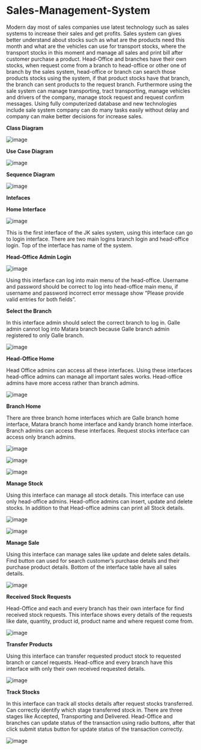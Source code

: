 # Sales-Management-System

Modern day most of sales companies use latest technology such as sales systems to increase their sales and get profits. Sales system can gives better understand about stocks such as what are the products need this month  and what are the vehicles can use for transport stocks, where the transport stocks in this moment and manage all sales and print bill after customer purchase a product. Head-Office and branches have their own stocks, when request come from a branch to head-office or other one of branch by the sales system, head-office or branch can search those products stocks using the system, if that product stocks have that branch, the branch can sent products to the request branch. Furthermore using the sale system can manage transporting, tract transporting, manage vehicles and drivers of the company, manage stock request and request confirm messages. Using fully computerized database and new technologies include sale system company can do many tasks easily without delay and company can make better decisions for increase sales. 

<b>Class Diagram</b>

![image](https://user-images.githubusercontent.com/69201980/120893309-3f708280-c630-11eb-9914-92f04c8d3fec.png)

<b>Use Case Diagram</b>

![image](https://user-images.githubusercontent.com/69201980/120893321-4eefcb80-c630-11eb-95a3-06330c8e22b0.png)

<b>Sequence Diagram</b>

![image](https://user-images.githubusercontent.com/69201980/120893332-5e6f1480-c630-11eb-8bf6-03fdd78718ce.png)

<b>Intefaces</b>
  
<b>Home Interface</b>
  
![image](https://user-images.githubusercontent.com/69201980/121897917-776a7a80-cd40-11eb-92ef-04e97f43e301.png)
  
This is the first interface of the JK sales system, using this interface can go to login interface. There are two main logins branch login and head-office login. Top of the interface has name of the system.

<b>Head-Office Admin Login</b>
  
![image](https://user-images.githubusercontent.com/69201980/121898007-91a45880-cd40-11eb-8bb9-fa0f5df65353.png)
  
Using this interface can log into main menu of the head-office. Username and password should be correct to log into head-office main menu, if username and password incorrect error message show “Please provide valid entries for both fields”.

<b>Select the Branch</b>
  
In this interface admin should select the correct branch to log in. Galle admin cannot log into Matara branch because Galle branch admin registered to only Galle branch. 
  
![image](https://user-images.githubusercontent.com/69201980/121898391-f3fd5900-cd40-11eb-8972-d595e9f9bd48.png)

<b>Head-Office Home</b>
  
Head Office admins can access all these interfaces. Using these interfaces head-office admins can manage all important sales works. Head-office admins have more access rather than branch admins.

![image](https://user-images.githubusercontent.com/69201980/121898500-11cabe00-cd41-11eb-88e5-81a9d9e14a31.png)

<b>Branch Home</b>

There are three branch home interfaces which are Galle branch home interface, Matara branch home interface and kandy branch home interface. Branch admins can access these interfaces. Request stocks interface can access only branch admins.

![image](https://user-images.githubusercontent.com/69201980/122651135-6a8cc300-d154-11eb-9907-74b0c6b9a96c.png)

![image](https://user-images.githubusercontent.com/69201980/122651138-6eb8e080-d154-11eb-95b1-d61380874834.png)

![image](https://user-images.githubusercontent.com/69201980/122651142-724c6780-d154-11eb-860c-1a8e2d5bc919.png)

<b>Manage Stock</b>

Using this interface can manage all stock details. This interface can use only head-office admins. Head-office admins can insert, update and delete stocks. In addition to that Head-office admins can print all Stock details.

![image](https://user-images.githubusercontent.com/69201980/122651153-83957400-d154-11eb-8ec4-a5785f4d63e2.png)

![image](https://user-images.githubusercontent.com/69201980/122651155-885a2800-d154-11eb-9a06-800e3ee6b173.png)

<b>Manage Sale</b>

Using this interface can manage sales like update and delete sales details. Find button can used for search customer’s purchase details and their purchase product details. Bottom of the interface table have all sales details.

![image](https://user-images.githubusercontent.com/69201980/122651167-9ad46180-d154-11eb-81cd-a84ebfb9d142.png)

<b>Received Stock Requests</b>

Head-Office and each and every branch has their own interface for find received stock requests. This interface shows every details of the requests like date, quantity, product id, product name and where request come from.

![image](https://user-images.githubusercontent.com/69201980/122979511-4380fc00-d3b5-11eb-83cb-f1749a1743b0.png)

<b>Transfer Products</b>

Using this interface can transfer requested product stock to requested branch or cancel requests. Head-office and every branch have this interface with only their own received requested details.

![image](https://user-images.githubusercontent.com/69201980/122979558-51cf1800-d3b5-11eb-9492-5e5d4601d1ea.png)

<b>Track Stocks</b>

In this interface can track all stocks details after request stocks transferred. Can correctly identify which stage transferred stock in. There are three stages like Accepted, Transporting and Delivered. Head-Office and branches can update status of the transaction using radio buttons, after that click submit status button for update status of the transaction correctly.

![image](https://user-images.githubusercontent.com/69201980/122979589-5dbada00-d3b5-11eb-9491-c4c70a8860fb.png)



  



